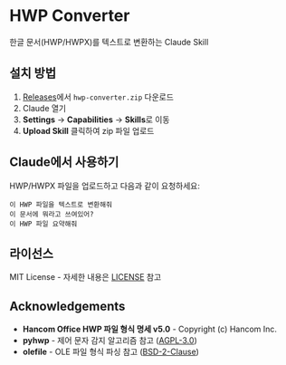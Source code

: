 # HWP Converter

한글 문서(HWP/HWPX)를 텍스트로 변환하는 Claude Skill

## 설치 방법

1. [Releases](https://github.com/ychoi-kr/hwp-converter/releases)에서 `hwp-converter.zip` 다운로드
2. Claude 열기
3. **Settings** → **Capabilities** → **Skills**로 이동
4. **Upload Skill** 클릭하여 zip 파일 업로드

## Claude에서 사용하기

HWP/HWPX 파일을 업로드하고 다음과 같이 요청하세요:
```
이 HWP 파일을 텍스트로 변환해줘
이 문서에 뭐라고 쓰여있어?
이 HWP 파일 요약해줘
```

## 라이선스

MIT License - 자세한 내용은 [LICENSE](LICENSE) 참고

## Acknowledgements

- **Hancom Office HWP 파일 형식 명세 v5.0** - Copyright (c) Hancom Inc.
- **pyhwp** - 제어 문자 감지 알고리즘 참고 ([AGPL-3.0](https://github.com/mete0r/pyhwp))
- **olefile** - OLE 파일 형식 파싱 참고 ([BSD-2-Clause](https://github.com/decalage2/olefile))